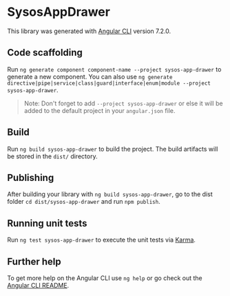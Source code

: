 # SysosAppDrawer

This library was generated with [Angular CLI](https://github.com/angular/angular-cli) version 7.2.0.

## Code scaffolding

Run `ng generate component component-name --project sysos-app-drawer` to generate a new component. You can also use `ng generate directive|pipe|service|class|guard|interface|enum|module --project sysos-app-drawer`.
> Note: Don't forget to add `--project sysos-app-drawer` or else it will be added to the default project in your `angular.json` file. 

## Build

Run `ng build sysos-app-drawer` to build the project. The build artifacts will be stored in the `dist/` directory.

## Publishing

After building your library with `ng build sysos-app-drawer`, go to the dist folder `cd dist/sysos-app-drawer` and run `npm publish`.

## Running unit tests

Run `ng test sysos-app-drawer` to execute the unit tests via [Karma](https://karma-runner.github.io).

## Further help

To get more help on the Angular CLI use `ng help` or go check out the [Angular CLI README](https://github.com/angular/angular-cli/blob/master/README.md).
